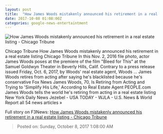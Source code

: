 ```yaml
---
layout: post
title:  "How James Woods mistakenly announced his retirement in a real estate listing - Chicago Tribune"
date: 2017-10-08 01:08:00Z
categories: google-news-entertaintment
---
```


![How James Woods mistakenly announced his retirement in a real estate listing - Chicago Tribune](http://www.trbimg.com/img-59d97aac/turbine/ct-james-woods-accidental-retirement-20171007)

Chicago Tribune How James Woods mistakenly announced his retirement in a real estate listing Chicago Tribune In this Nov. 2, 2016 file photo, actor James Woods poses at the premiere of the film "Bleed for This" at the Samuel Goldwyn Theater in Beverly Hills, Calif. Contrary to a press release issued Friday, Oct. 6, 2017, by Woods' real estate agent, Woods ... James Woods retires from acting after saying he's blacklisted because he's conservative Fox News James Woods, 70, Is Retiring from Acting and Trying to 'Simplify His Life,' According to Real Estate Agent PEOPLE.com James Woods tells the world he's retiring from acting in a real estate listing New York Daily News Jezebel - USA TODAY - WJLA - U.S. News & World Report all 54 news articles »


Full story on F3News: [How James Woods mistakenly announced his retirement in a real estate listing - Chicago Tribune](http://www.f3nws.com/n/yEB2bE)

> Posted on: Sunday, October 8, 2017 1:08:00 AM

